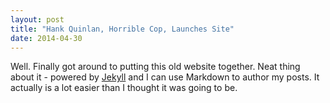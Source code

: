 ```yaml
---
layout: post
title: "Hank Quinlan, Horrible Cop, Launches Site"
date: 2014-04-30
---
```

Well. Finally got around to putting this old website together. 
Neat thing about it - powered by [Jekyll](http://jekyllrb.com) and 
I can use Markdown to author my posts. It actually is a lot easier 
than I thought it was going to be.

